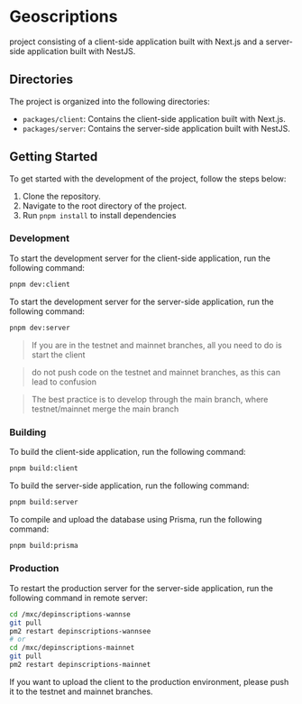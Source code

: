 # Geoscriptions

project consisting of a client-side application built with Next.js and a server-side application built with NestJS.

## Directories

The project is organized into the following directories:

- `packages/client`: Contains the client-side application built with Next.js.
- `packages/server`: Contains the server-side application built with NestJS.

## Getting Started

To get started with the development of the project, follow the steps below:

1. Clone the repository.
2. Navigate to the root directory of the project.
3. Run `pnpm install` to install dependencies

### Development

To start the development server for the client-side application, run the following command:

```sh
pnpm dev:client
```

To start the development server for the server-side application, run the following command:

```sh
pnpm dev:server
```

> If you are in the testnet and mainnet branches, all you need to do is start the client

> do not push code on the testnet and mainnet branches, as this can lead to confusion

> The best practice is to develop through the main branch, where testnet/mainnet merge the main branch
### Building

To build the client-side application, run the following command:

```sh
pnpm build:client
```

To build the server-side application, run the following command:

```sh
pnpm build:server
```

To compile and upload the database using Prisma, run the following command:

```sh
pnpm build:prisma
```

### Production

To restart the production server for the server-side application, run the following command in remote server:

```sh
cd /mxc/depinscriptions-wannse
git pull
pm2 restart depinscriptions-wannsee
# or
cd /mxc/depinscriptions-mainnet
git pull
pm2 restart depinscriptions-mainnet
```

If you want to upload the client to the production environment, please push it to the testnet and mainnet branches.

